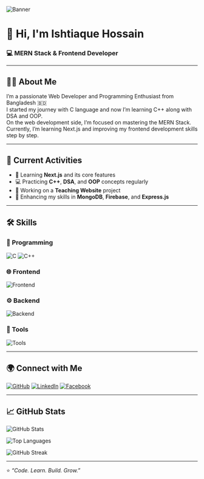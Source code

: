 ![Banner](https://i.ibb.co/B3JkVFbT/github-banner.png)

# 👋 Hi, I'm Ishtiaque Hossain
### 💻 MERN Stack & Frontend Developer

---

## 👨‍💼 About Me
I’m a passionate Web Developer and Programming Enthusiast from Bangladesh 🇧🇩  
I started my journey with C language and now I’m learning C++ along with DSA and OOP.  
On the web development side, I’m focused on mastering the MERN Stack.  
Currently, I’m learning Next.js and improving my frontend development skills step by step.  

---

## 🔭 Current Activities
- 🚀 Learning **Next.js** and its core features  
- 💻 Practicing **C++**, **DSA**, and **OOP** concepts regularly  
- 💼 Working on a **Teaching Website** project  
- 🧠 Enhancing my skills in **MongoDB**, **Firebase**, and **Express.js**  

---

## 🛠️ Skills

### 🧩 Programming  
![C](https://skillicons.dev/icons?i=c)
![C++](https://skillicons.dev/icons?i=cpp)

### 🌐 Frontend  
![Frontend](https://skillicons.dev/icons?i=html,css,tailwind,js,react)

### ⚙️ Backend  
![Backend](https://skillicons.dev/icons?i=nodejs,express,mongodb)

### 🧰 Tools  
![Tools](https://skillicons.dev/icons?i=vscode,git,github,postman,figma)

---

## 🌍 Connect with Me
[![GitHub](https://skillicons.dev/icons?i=github)](https://github.com/ishtiaqueht)
[![LinkedIn](https://skillicons.dev/icons?i=linkedin)](https://linkedin.com/in/your-link)
[![Facebook](https://img.shields.io/badge/Facebook-%231877F2.svg?logo=facebook&logoColor=white)](https://facebook.com/your-link)

---

## 📈 GitHub Stats

![GitHub Stats](https://github-readme-stats.vercel.app/api?username=ishtiaqueht&show_icons=true&theme=tokyonight&rank_icon=github)

![Top Languages](https://github-readme-stats.vercel.app/api/top-langs/?username=ishtiaqueht&layout=compact&theme=tokyonight)

![GitHub Streak](https://streak-stats.demolab.com/?user=ishtiaqueht&theme=tokyonight)

---

⭐️ _“Code. Learn. Build. Grow.”_
